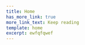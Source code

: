 ```yaml
---
title: Home
has_more_link: true
more_link_text: Keep reading
template: home
excerpt: ewfqfqwef
---
```

